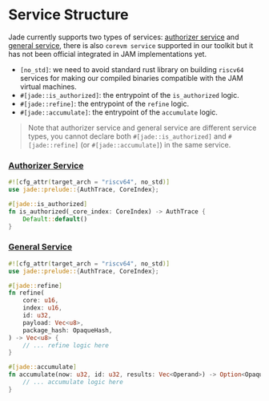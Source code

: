 # Service Structure

Jade currently supports two types of services: [authorizer service](#authorizer-service) and [general service](#general-service), there is also `corevm service` supported in our toolkit but it has not been
official integrated in JAM implementations yet.

- `[no_std]`: we need to avoid standard rust library on building `riscv64` services
  for making our compiled binaries compatible with the JAM virtual machines.
- `#[jade::is_authorized]`: the entrypoint of the `is_authorized` logic.
- `#[jade::refine]`: the entrypoint of the `refine` logic.
- `#[jade::accumulate]`: the entrypoint of the `accumulate` logic.

> Note that authorizer service and general service are different service types, you cannot
> declare both `#[jade::is_authorized]` and `#[jade::refine]` (or `#[jade::accumulate]`)
> in the same service.

### [Authorizer Service][nauth]

```rust
#![cfg_attr(target_arch = "riscv64", no_std)]
use jade::prelude::{AuthTrace, CoreIndex};

#[jade::is_authorized]
fn is_authorized(_core_index: CoreIndex) -> AuthTrace {
    Default::default()
}
```

### [General Service][stoken]

```rust
#![cfg_attr(target_arch = "riscv64", no_std)]
use jade::prelude::{AuthTrace, CoreIndex};

#[jade::refine]
fn refine(
    core: u16,
    index: u16,
    id: u32,
    payload: Vec<u8>,
    package_hash: OpaqueHash,
) -> Vec<u8> {
    // ... refine logic here
}

#[jade::accumulate]
fn accumulate(now: u32, id: u32, results: Vec<Operand>) -> Option<OpaqueHash> {
    // ... accumulate logic here
}
```

[nauth]: https://github.com/spacejamapp/jade/blob/main/services/nauth/src/lib.rs
[stoken]: https://github.com/spacejamapp/jade/blob/main/services/stoken/src/lib.rs
